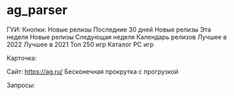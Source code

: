 # ag_parser
ГУИ:
Кнопки:
Новые релизы Последние 30 дней
Новые релизы Эта неделя
Новые релизы Следующая неделя
Календарь релизов
Лучшее в 2022
Лучшее в 2021
Топ 250 игр
Каталог PC игр

Карточка:

Сайт: https://ag.ru/
Бесконечная прокрутка с прогрузкой

Запросы:
